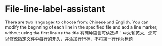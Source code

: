 # File-line-label-assistant
There are two languages to choose from: Chinese and English. You can modify the beginning of each line in the specified file and add a line marker, without using the first line as the title
有两种语言可供选择：中文和英文，您可以修改指定文件中每行的开头，并添加行行标，不将第一行作为标题

